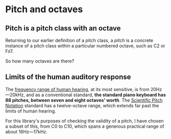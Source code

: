 # Pitch and octaves

## Pitch is a pitch class with an octave

Returning to our earlier definition of a pitch class, a _pitch_ is a concrete instance of a pitch class within a particular numbered octave, such as C2 or F♯7.

So how many octaves are there?

## Limits of the human auditory response

The [frequency range of human hearing](https://en.wikipedia.org/wiki/Hearing_range), at its most sensitive, is from 20Hz—20kHz, and as a conventional standard, **the standard piano keyboard has 88 pitches, between seven and eight octaves' worth**. The [Scientific Pitch Notation](https://en.wikipedia.org/wiki/Scientific_pitch_notation#Table_of_note_frequencies) standard has a twelve-octave range, which extends far past the limits of human hearing. 

For this library's purposes of checking the validity of a pitch, I have chosen a subset of this, from C0 to C10, which spans a generous practical range of about 16Hz—17kHz.

